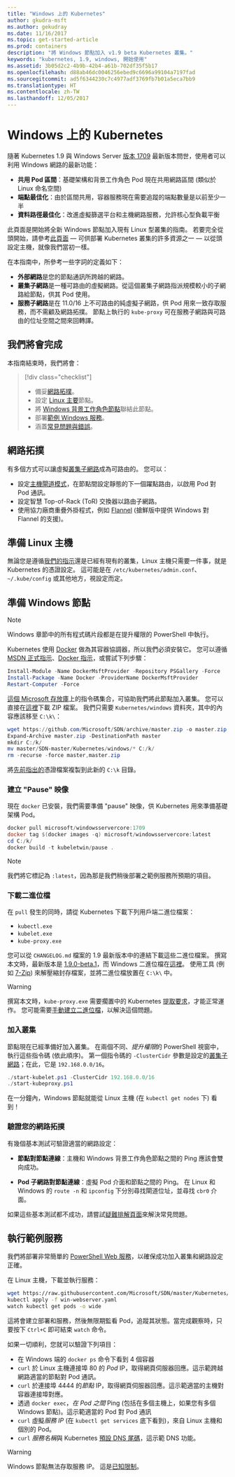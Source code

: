 ```yaml
---
title: "Windows 上的 Kubernetes"
author: gkudra-msft
ms.author: gekudray
ms.date: 11/16/2017
ms.topic: get-started-article
ms.prod: containers
description: "將 Windows 節點加入 v1.9 beta Kubernetes 叢集。"
keywords: "kubernetes, 1.9, windows, 開始使用"
ms.assetid: 3b05d2c2-4b9b-42b4-a61b-702df35f5b17
ms.openlocfilehash: d88ab46dc0046256ebed9c6696a99104a7197fad
ms.sourcegitcommit: ad5f6344230c7c4977adf3769fb7b01a5eca7bb9
ms.translationtype: HT
ms.contentlocale: zh-TW
ms.lasthandoff: 12/05/2017
---
```

# <a name="kubernetes-on-windows"></a>Windows 上的 Kubernetes #
隨著 Kubernetes 1.9 與 Windows Server [版本 1709](https://docs.microsoft.com/en-us/windows-server/get-started/whats-new-in-windows-server-1709#networking) 最新版本問世，使用者可以利用 Windows 網路的最新功能：

  - **共用 Pod 區間**：基礎架構和背景工作角色 Pod 現在共用網路區間 (類似於 Linux 命名空間)
  - **端點最佳化**：由於區間共用，容器服務現在需要追蹤的端點數量是以前至少一半
  - **資料路徑最佳化**：改進虛擬篩選平台和主機網路服務，允許核心型負載平衡


此頁面是開始將全新 Windows 節點加入現有 Linux 型叢集的指南。 若要完全從頭開始，請參考[此頁面](./creating-a-linux-master.md) &mdash; 可供部署 Kubernetes 叢集的許多資源之一 &mdash; 以從頭設定主機，就像我們當初一樣。


<a name="definitions"></a>在本指南中，所參考一些字詞的定義如下：

  - **外部網路**是您的節點通訊所跨越的網路。
  - <a name="cluster-subnet-def"></a>**叢集子網路**是一種可路由的虛擬網路。從這個叢集子網路指派規模較小的子網路給節點，供其 Pod 使用。
  - **服務子網路**是在 11.0/16 上不可路由的純虛擬子網路，供 Pod 用來一致存取服務，而不需顧及網路拓撲。 節點上執行的 `kube-proxy` 可在服務子網路與可路由的位址空間之間來回轉譯。


## <a name="what-we-will-accomplish"></a>我們將會完成 ##
本指南結束時，我們將會：

> [!div class="checklist"]  
> * 備妥[網路拓撲](#network-topology)。  
> * 設定 [Linux 主要](#preparing-the-linux-master)節點。  
> * 將 [Windows 背景工作角色節點](#preparing-a-windows-node)聯結此節點。  
> * 部署[範例 Windows 服務](#running-a-sample-service)。  
> * 涵蓋[常見問題與錯誤](./common-problems.md)。  


## <a name="network-topology"></a>網路拓撲 ##
有多個方式可以讓虛擬[叢集子網路](#cluster-subnet-def)成為可路由的。 您可以：

  - 設定[主機閘道模式](./configuring-host-gateway-mode.md)，在節點間設定靜態的下一個躍點路由，以啟用 Pod 對 Pod 通訊。
  - 設定智慧 Top-of-Rack (ToR) 交換器以路由子網路。
  - 使用協力廠商重疊外掛程式，例如 [Flannel](https://coreos.com/flannel/docs/latest/kubernetes.html) (搶鮮版中提供 Windows 對 Flannel 的支援)。


## <a name="preparing-the-linux-master"></a>準備 Linux 主機 ##
無論您是遵循[我們的指示](./creating-a-linux-master.md)還是已經有現有的叢集，Linux 主機只需要一件事，就是 Kubernetes 的憑證設定。 這可能是在 `/etc/kubernetes/admin.conf`、`~/.kube/config` 或其他地方，視設定而定。


## <a name="preparing-a-windows-node"></a>準備 Windows 節點 ##
> [!Note]  
> Windows 章節中的所有程式碼片段都是在提升權限的 PowerShell 中執行。

Kubernetes 使用 [Docker](https://www.docker.com/) 做為其容器協調器，所以我們必須安裝它。 您可以遵循 [MSDN 正式指示](virtualization/windowscontainers/manage-docker/configure-docker-daemon.md#install-docker)、[Docker 指示](https://store.docker.com/editions/enterprise/docker-ee-server-windows)，或嘗試下列步驟：

```powershell
Install-Module -Name DockerMsftProvider -Repository PSGallery -Force
Install-Package -Name Docker -ProviderName DockerMsftProvider
Restart-Computer -Force
```

[這個 Microsoft 存放庫](https://github.com/Microsoft/SDN)上的指令碼集合，可協助我們將此節點加入叢集。 您可以直接在[這裡](https://github.com/Microsoft/SDN/archive/master.zip)下載 ZIP 檔案。 我們只需要 `Kubernetes/windows` 資料夾，其中的內容應該移至 `C:\k\`：

```powershell
wget https://github.com/Microsoft/SDN/archive/master.zip -o master.zip
Expand-Archive master.zip -DestinationPath master
mkdir C:/k/
mv master/SDN-master/Kubernetes/windows/* C:/k/
rm -recurse -force master,master.zip
```

將[先前指出的](#preparing-the-linux-master)憑證檔案複製到此新的 `C:\k` 目錄。


### <a name="creating-the-pause-image"></a>建立 "Pause" 映像 ###
現在 `docker` 已安裝，我們需要準備 "pause" 映像，供 Kubernetes 用來準備基礎架構 Pod。

```powershell
docker pull microsoft/windowsservercore:1709
docker tag $(docker images -q) microsoft/windowsservercore:latest
cd C:/k/
docker build -t kubeletwin/pause .
```

> [!Note]  
> 我們將它標記為 `:latest`，因為那是我們稍後部署之範例服務所預期的項目。


### <a name="downloading-binaries"></a>下載二進位檔 ###
在 `pull` 發生的同時，請從 Kubernetes 下載下列用戶端二進位檔案：

  - `kubectl.exe`
  - `kubelet.exe`
  - `kube-proxy.exe`

您可以從 `CHANGELOG.md` 檔案的 1.9 最新版本中的連結下載這些二進位檔案。 撰寫本文時，最新版本是 [1.9.0-beta.1](https://github.com/kubernetes/kubernetes/releases/tag/v1.9.0-beta.1)，而 Windows 二進位檔在[這裡](https://dl.k8s.io/v1.9.0-beta.1/kubernetes-node-windows-amd64.tar.gz)。 使用工具 (例如 [7-Zip](http://www.7-zip.org/)) 來解壓縮封存檔案，並將二進位檔放置在 `C:\k\` 中。

> [!Warning]  
> 撰寫本文時，`kube-proxy.exe` 需要擱置中的 Kubernetes [提取要求](https://github.com/kubernetes/kubernetes/pull/56529)，才能正常運作。 您可能需要[手動建立二進位檔](./compiling-kubernetes-binaries.md)，以解決這個問題。


### <a name="joining-the-cluster"></a>加入叢集 ###
節點現在已經準備好加入叢集。 在兩個不同、*提升權限*的 PowerShell 視窗中，執行這些指令碼 (依此順序)。 第一個指令碼的 `-ClusterCidr` 參數是設定的[叢集子網路](#cluster-subnet-def)；在此，它是 `192.168.0.0/16`。

```powershell
./start-kubelet.ps1 -ClusterCidr 192.168.0.0/16
./start-kubeproxy.ps1
```

在一分鐘內，Windows 節點就能從 Linux 主機 (在 `kubectl get nodes` 下) 看到！


### <a name="validating-your-network-topology"></a>驗證您的網路拓撲 ###
有幾個基本測試可驗證適當的網路設定：

  - **節點對節點連線**：主機和 Windows 背景工作角色節點之間的 Ping 應該會雙向成功。

  - **Pod 子網路對節點連線**：虛擬 Pod 介面和節點之間的 Ping。 在 Linux 和 Windows 的 `route -n` 和 `ipconfig` 下分別尋找閘道位址，並尋找 `cbr0` 介面。

如果這些基本測試都不成功，請嘗試[疑難排解頁面](./common-problems.md#network-connectivity)來解決常見問題。


## <a name="running-a-sample-service"></a>執行範例服務 ##
我們將部署非常簡單的 [PowerShell Web 服務](https://github.com/Microsoft/SDN/blob/master/Kubernetes/WebServer.yaml)，以確保成功加入叢集和網路設定正確。


在 Linux 主機，下載並執行服務：

```bash
wget https://raw.githubusercontent.com/Microsoft/SDN/master/Kubernetes/WebServer.yaml -O win-webserver.yaml
kubectl apply -f win-webserver.yaml
watch kubectl get pods -o wide
```

這將會建立部署和服務，然後無限期監看 Pod，追蹤其狀態。當完成觀察時，只要按下 `Ctrl+C` 即可結束 `watch` 命令。


如果一切順利，您就可以驗證下列項目：

  - 在 Windows 端的 `docker ps` 命令下看到 4 個容器
  - `curl` 於 Linux 主機連接埠 80 的 *Pod* IP，取得網頁伺服器回應。這示範跨越網路適當的節點對 Pod 通訊。
  - `curl` 於連接埠 4444 的*節點* IP，取得網頁伺服器回應。這示範適當的主機對容器連接埠對應。
  - 透過 `docker exec`，*在 Pod 之間* Ping (包括在多個主機上，如果您有多個 Windows 節點)。這示範適當的 Pod 對 Pod 通訊
  - `curl` 虛擬*服務 IP* (在 `kubectl get services` 底下看到)，來自 Linux 主機和個別的 Pod。
  - `curl` *服務名稱*與 Kubernetes [預設 DNS 尾碼](https://kubernetes.io/docs/concepts/services-networking/dns-pod-service/#services)，這示範 DNS 功能。

> [!Warning]  
> Windows 節點無法存取服務 IP。 這是[已知限制](./common-problems.md#common-windows-errors)。
